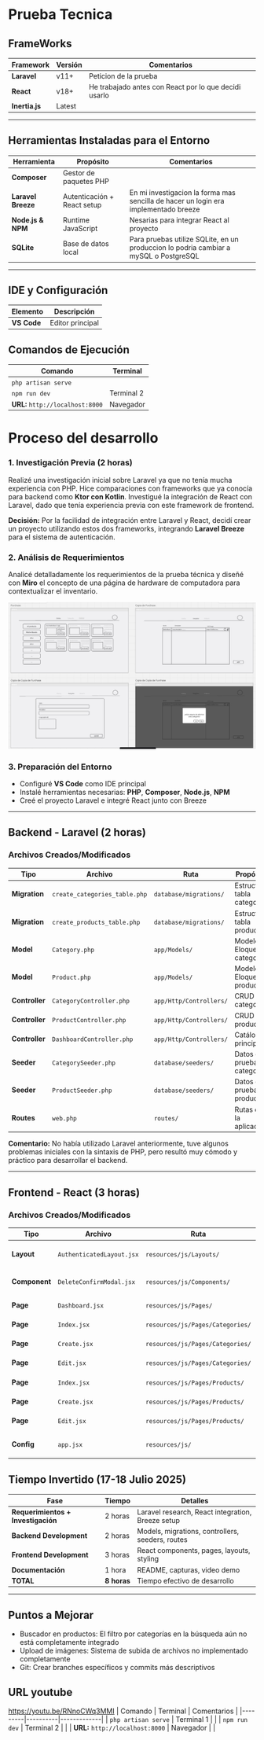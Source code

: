 # Prueba Tecnica 

## FrameWorks

| Framework | Versión | Comentarios |
|-----------|---------|-------------|
| **Laravel** | v11+ | Peticion de la prueba 
| **React** | v18+ | He trabajado antes con React por lo que decidi usarlo| 
| **Inertia.js** | Latest | |¿


---

## Herramientas Instaladas para el Entorno

| Herramienta | Propósito | Comentarios |
|-------------|-----------|-------------|
| **Composer** | Gestor de paquetes PHP | |
| **Laravel Breeze** | Autenticación + React setup | En mi investigacion la forma mas sencilla de hacer un login era implementado breeze |
| **Node.js & NPM** | Runtime JavaScript | Nesarias para integrar React al proyecto |
| **SQLite** | Base de datos local | Para pruebas utilize SQLite, en un produccion lo podria cambiar a mySQL o PostgreSQL|

---

## IDE y Configuración

| Elemento | Descripción | 
|----------|-------------|
| **VS Code** | Editor principal |


## Comandos de Ejecución

| Comando | Terminal |
|---------|----------|
| `php artisan serve` |
| `npm run dev` | Terminal 2 |
| **URL:** `http://localhost:8000` | Navegador |

# Proceso del desarrollo

### **1. Investigación Previa (2 horas)**
Realizé una investigación inicial sobre Laravel ya que no tenía mucha experiencia con PHP. Hice comparaciones con frameworks que ya conocía para backend como **Ktor con Kotlin**. Investigué la integración de React con Laravel, dado que tenía experiencia previa con este framework de frontend.

**Decisión:** Por la facilidad de integración entre Laravel y React, decidí crear un proyecto utilizando estos dos frameworks, integrando **Laravel Breeze** para el sistema de autenticación.

### **2. Análisis de Requerimientos**
Analicé detalladamente los requerimientos de la prueba técnica y diseñé con **Miro** el concepto de una página de hardware de computadora para contextualizar el inventario.


![Diseño con Miro](diseño.jpg)

### **3. Preparación del Entorno**
- Configuré **VS Code** como IDE principal
- Instalé herramientas necesarias: **PHP**, **Composer**, **Node.js**, **NPM**
- Creé el proyecto Laravel e integré React junto con Breeze

---

## **Backend - Laravel (2 horas)**

### Archivos Creados/Modificados

| Tipo | Archivo | Ruta | Propósito |
|------|---------|------|-----------|
| **Migration** | `create_categories_table.php` | `database/migrations/` | Estructura tabla categorías |
| **Migration** | `create_products_table.php` | `database/migrations/` | Estructura tabla productos |
| **Model** | `Category.php` | `app/Models/` | Modelo Eloquent categorías |
| **Model** | `Product.php` | `app/Models/` | Modelo Eloquent productos |
| **Controller** | `CategoryController.php` | `app/Http/Controllers/` | CRUD categorías |
| **Controller** | `ProductController.php` | `app/Http/Controllers/` | CRUD productos |
| **Controller** | `DashboardController.php` | `app/Http/Controllers/` | Catálogo principal |
| **Seeder** | `CategorySeeder.php` | `database/seeders/` | Datos de prueba categorías |
| **Seeder** | `ProductSeeder.php` | `database/seeders/` | Datos de prueba productos |
| **Routes** | `web.php` | `routes/` | Rutas de la aplicación |

**Comentario:** No había utilizado Laravel anteriormente, tuve algunos problemas iniciales con la sintaxis de PHP, pero resultó muy cómodo y práctico para desarrollar el backend.

---

##  **Frontend - React (3 horas)**

### Archivos Creados/Modificados

| Tipo | Archivo | Ruta | Propósito |
|------|---------|------|-----------|
| **Layout** | `AuthenticatedLayout.jsx` | `resources/js/Layouts/` | Barra navegación principal |
| **Component** | `DeleteConfirmModal.jsx` | `resources/js/Components/` | Modal reutilizable confirmación |
| **Page** | `Dashboard.jsx` | `resources/js/Pages/` | Catálogo de productos |
| **Page** | `Index.jsx` | `resources/js/Pages/Categories/` | Lista de categorías |
| **Page** | `Create.jsx` | `resources/js/Pages/Categories/` | Crear categoría |
| **Page** | `Edit.jsx` | `resources/js/Pages/Categories/` | Editar categoría |
| **Page** | `Index.jsx` | `resources/js/Pages/Products/` | Lista de productos |
| **Page** | `Create.jsx` | `resources/js/Pages/Products/` | Crear producto |
| **Page** | `Edit.jsx` | `resources/js/Pages/Products/` | Editar producto |
| **Config** | `app.jsx` | `resources/js/` | Configuración principal React |


##  **Tiempo Invertido (17-18 Julio 2025)**

| Fase | Tiempo | Detalles |
|------|--------|----------|
| **Requerimientos + Investigación** | 2 horas | Laravel research, React integration, Breeze setup |
| **Backend Development** | 2 horas | Models, migrations, controllers, seeders, routes |
| **Frontend Development** | 3 horas | React components, pages, layouts, styling |
| **Documentación** | 1 hora | README, capturas, video demo |
| **TOTAL** | **8 horas** | Tiempo efectivo de desarrollo |

---

## **Puntos a Mejorar**


-  Buscador en productos: El filtro por categorías en la búsqueda aún no está completamente integrado
- Upload de imágenes: Sistema de subida de archivos no implementado completamente
- Git: Crear branches específicos y commits más descriptivos


## URL youtube

https://youtu.be/RNnoCWq3MMI
| Comando | Terminal | Comentarios |
|---------|----------|-------------|
| `php artisan serve` | Terminal 1 | |
| `npm run dev` | Terminal 2 | |
| **URL:** `http://localhost:8000` | Navegador | |
